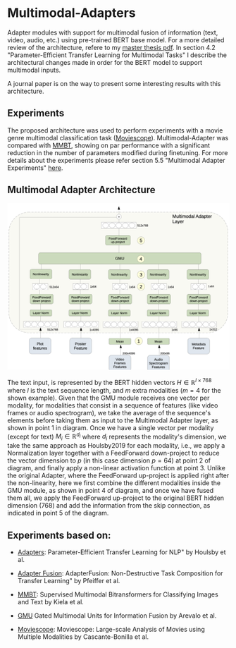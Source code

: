 # Multimodal-Adapters

Adapter modules with support for multimodal fusion of information (text, video, audio, etc.) using pre-trained BERT base model. For a more detailed review of the architecture, refere to my [master thesis pdf](https://cimat.repositorioinstitucional.mx/jspui/bitstream/1008/1126/1/TE%20832.pdf). In section 4.2 "Parameter-Efficient Transfer Learning for Multimodal Tasks" I describe the architectural changes made in order for the BERT model to support multimodal inputs.

A journal paper is on the way to present some interesting results with this architecture.

## Experiments

The proposed architecture was used to perform experiments with a movie genre multimodal classification task ([Moviescope](https://www.cs.virginia.edu/~pc9za/research/moviescope.html)). Multimodal-Adapter was compared with [MMBT](https://arxiv.org/abs/1909.02950), showing on par performance with a significant reduction in the number of parameters modified during finetuning. For more details about the experiments please refer section 5.5 "Multimodal Adapter Experiments" [here](https://cimat.repositorioinstitucional.mx/jspui/bitstream/1008/1126/1/TE%20832.pdf).

## Multimodal Adapter Architecture

![multimodal-adapter-diagram](multimodal-adapter-diagram.png)

The text input, is represented by the BERT hidden vectors $H \in \mathbb{R}^{l \times 768}$ where $l$ is the text sequence length, and $m$ extra modalities ($m=4$ for the shown example). Given that the GMU module receives one vector per modality, for modalities that consist in a sequence of features (like video frames or audio spectrogram), we take the average of the sequence's elements before taking them as input to the Multimodal Adapter layer, as shown in point 1 in diagram. Once we have a single vector per modality (except for text) $M_i \in \mathbb{R}^{d_i}$ where $d_i$ represents the modality's dimension, we take the same approach as Houlsby2019 for each modality, i.e., we apply a Normalization layer together with a FeedForward down-project to reduce the vector dimension to $p$ (in this case dimension $p=64$) at point 2 of diagram, and finally apply a non-linear activation function at point 3. Unlike the original Adapter, where the FeedForward up-project is applied right after the non-linearity, here we first combine the different modalities inside the GMU module, as shown in point 4 of diagram, and once we have fused them all, we apply the FeedForward up-project to the original BERT hidden dimension (768) and add the information from the skip connection, as indicated in point 5 of the diagram.

## Experiments based on:

* [Adapters](https://arxiv.org/abs/1902.00751): Parameter-Efficient Transfer Learning for NLP" by Houlsby et al.

* [Adapter Fusion](https://arxiv.org/abs/2005.00247): AdapterFusion: Non-Destructive Task Composition for Transfer Learning" by Pfeiffer et al.

* [MMBT](https://arxiv.org/abs/1909.02950): Supervised Multimodal Bitransformers for Classifying Images and Text
 by Kiela et al.
 
* [GMU](https://arxiv.org/abs/1702.01992) Gated Multimodal Units for Information Fusion by Arevalo et al.

* [Moviescope](https://arxiv.org/abs/1908.03180): Moviescope: Large-scale Analysis of Movies using Multiple Modalities by Cascante-Bonilla et al.

